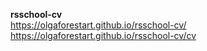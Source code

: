 <b>rsschool-cv</b><br>
<a href="https://olgaforestart.github.io/rsschool-cv/">https://olgaforestart.github.io/rsschool-cv/</a><br>
<a href="https://olgaforestart.github.io/rsschool-cv/cv">https://olgaforestart.github.io/rsschool-cv/cv</a>
